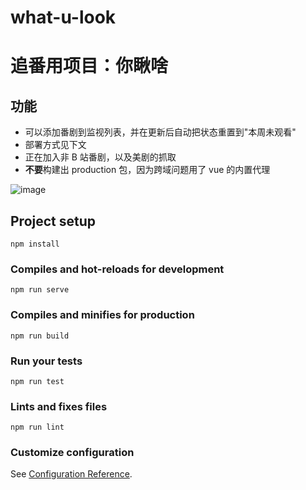 # what-u-look
# 追番用项目：你瞅啥

## 功能
- 可以添加番剧到监视列表，并在更新后自动把状态重置到"本周未观看"
- 部署方式见下文
- 正在加入非 B 站番剧，以及美剧的抓取
- **不要**构建出 production 包，因为跨域问题用了 vue 的内置代理

![image](https://raw.githubusercontent.com/undownding/what-u-look/master/public/images/readme_preview.png)

## Project setup
```
npm install
```

### Compiles and hot-reloads for development
```
npm run serve
```

### Compiles and minifies for production
```
npm run build
```

### Run your tests
```
npm run test
```

### Lints and fixes files
```
npm run lint
```

### Customize configuration
See [Configuration Reference](https://cli.vuejs.org/config/).
